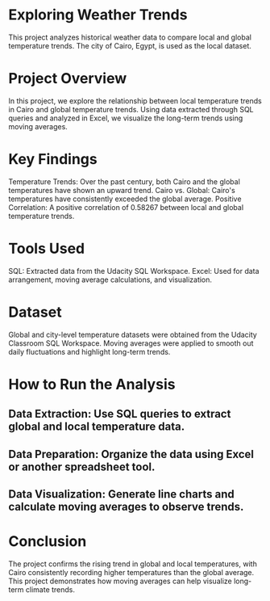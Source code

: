 # Exploring Weather Trends
This project analyzes historical weather data to compare local and global temperature trends. The city of Cairo, Egypt, is used as the local dataset.

# Project Overview
In this project, we explore the relationship between local temperature trends in Cairo and global temperature trends. Using data extracted through SQL queries and analyzed in Excel, we visualize the long-term trends using moving averages.

# Key Findings
Temperature Trends: Over the past century, both Cairo and the global temperatures have shown an upward trend.
Cairo vs. Global: Cairo's temperatures have consistently exceeded the global average.
Positive Correlation: A positive correlation of 0.58267 between local and global temperature trends.
# Tools Used
SQL: Extracted data from the Udacity SQL Workspace.
Excel: Used for data arrangement, moving average calculations, and visualization.
# Dataset
Global and city-level temperature datasets were obtained from the Udacity Classroom SQL Workspace.
Moving averages were applied to smooth out daily fluctuations and highlight long-term trends.
# How to Run the Analysis
## Data Extraction: Use SQL queries to extract global and local temperature data.
## Data Preparation: Organize the data using Excel or another spreadsheet tool.
## Data Visualization: Generate line charts and calculate moving averages to observe trends.
# Conclusion
The project confirms the rising trend in global and local temperatures, with Cairo consistently recording higher temperatures than the global average. This project demonstrates how moving averages can help visualize long-term climate trends.

